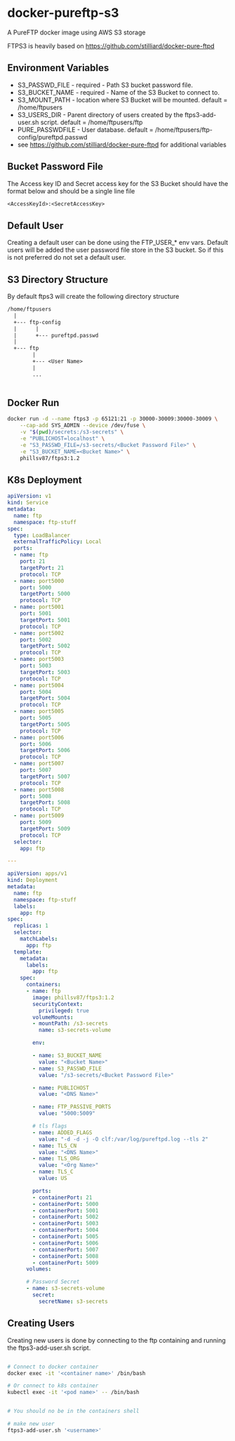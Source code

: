 # docker-pureftp-s3
A PureFTP docker image using AWS S3 storage

FTPS3 is heavily based on https://github.com/stilliard/docker-pure-ftpd

## Environment Variables
- S3_PASSWD_FILE - required - Path S3 bucket password file.
- S3_BUCKET_NAME - required - Name of the S3 Bucket to connect to.
- S3_MOUNT_PATH - location where S3 Bucket will be mounted. default = /home/ftpusers
- S3_USERS_DIR - Parent directory of users created by the ftps3-add-user.sh script. default = /home/ftpusers/ftp
- PURE_PASSWDFILE - User database. default = /home/ftpusers/ftp-config/pureftpd.passwd
- see https://github.com/stilliard/docker-pure-ftpd for additional variables


## Bucket Password File
The Access key ID and Secret access key for the S3 Bucket should have the format below and should
be a single line file
``` txt
<AccessKeyId>:<SecretAccessKey>
```

## Default User
Creating a default user can be done using the FTP_USER_* env vars. Default users will be added 
the user password file store in the S3 bucket. So if this is not preferred do not set a default
user.

## S3 Directory Structure
By default ftps3 will create the following directory structure
``` txt
/home/ftpusers
  |
  +--- ftp-config
  |      |
  |      +--- pureftpd.passwd
  |
  +--- ftp
        |
        +--- <User Name>
        |
        ...
        
```

## Docker Run
``` sh
docker run -d --name ftps3 -p 65121:21 -p 30000-30009:30000-30009 \
    --cap-add SYS_ADMIN --device /dev/fuse \
    -v "$(pwd)/secrets:/s3-secrets" \
    -e "PUBLICHOST=localhost" \
    -e "S3_PASSWD_FILE=/s3-secrets/<Bucket Password File>" \
    -e "S3_BUCKET_NAME=<Bucket Name>" \
    phillsv87/ftps3:1.2
```

## K8s Deployment

``` yaml
apiVersion: v1
kind: Service
metadata:
  name: ftp
  namespace: ftp-stuff
spec:
  type: LoadBalancer
  externalTrafficPolicy: Local
  ports:
  - name: ftp
    port: 21
    targetPort: 21
    protocol: TCP
  - name: port5000
    port: 5000
    targetPort: 5000
    protocol: TCP
  - name: port5001
    port: 5001
    targetPort: 5001
    protocol: TCP
  - name: port5002
    port: 5002
    targetPort: 5002
    protocol: TCP
  - name: port5003
    port: 5003
    targetPort: 5003
    protocol: TCP
  - name: port5004
    port: 5004
    targetPort: 5004
    protocol: TCP
  - name: port5005
    port: 5005
    targetPort: 5005
    protocol: TCP
  - name: port5006
    port: 5006
    targetPort: 5006
    protocol: TCP
  - name: port5007
    port: 5007
    targetPort: 5007
    protocol: TCP
  - name: port5008
    port: 5008
    targetPort: 5008
    protocol: TCP
  - name: port5009
    port: 5009
    targetPort: 5009
    protocol: TCP
  selector:
    app: ftp

---

apiVersion: apps/v1
kind: Deployment
metadata:
  name: ftp
  namespace: ftp-stuff
  labels:
    app: ftp
spec:
  replicas: 1
  selector:
    matchLabels:
      app: ftp
  template:
    metadata:
      labels:
        app: ftp
    spec:
      containers:
      - name: ftp
        image: phillsv87/ftps3:1.2
        securityContext:
          privileged: true
        volumeMounts:
        - mountPath: /s3-secrets
          name: s3-secrets-volume

        env:

        - name: S3_BUCKET_NAME
          value: "<Bucket Name>"
        - name: S3_PASSWD_FILE
          value: "/s3-secrets/<Bucket Password File>"

        - name: PUBLICHOST
          value: "<DNS Name>"

        - name: FTP_PASSIVE_PORTS
          value: "5000:5009"

        # tls flags
        - name: ADDED_FLAGS
          value: "-d -d -j -O clf:/var/log/pureftpd.log --tls 2"
        - name: TLS_CN
          value: "<DNS Name>"
        - name: TLS_ORG
          value: "<Org Name>"
        - name: TLS_C
          value: US

        ports:
        - containerPort: 21
        - containerPort: 5000
        - containerPort: 5001
        - containerPort: 5002
        - containerPort: 5003
        - containerPort: 5004
        - containerPort: 5005
        - containerPort: 5006
        - containerPort: 5007
        - containerPort: 5008
        - containerPort: 5009
      volumes:

      # Password Secret
      - name: s3-secrets-volume
        secret:
          secretName: s3-secrets
```

## Creating Users
Creating new users is done by connecting to the ftp containing and running the ftps3-add-user.sh
script.

``` sh

# Connect to docker container
docker exec -it '<container name>' /bin/bash

# Or connect to k8s container
kubectl exec -it '<pod name>' -- /bin/bash


# You should no be in the containers shell

# make new user
ftps3-add-user.sh '<username>'

```